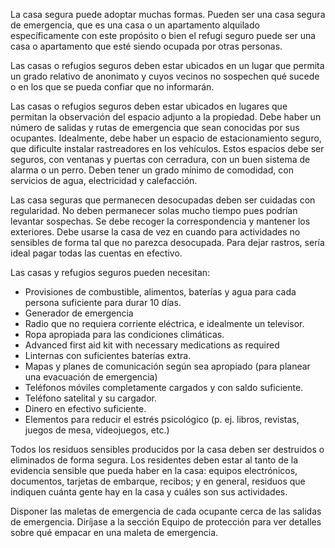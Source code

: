 [Title]: # (Casas seguras)
[Order]: # (4)

La casa segura puede adoptar muchas formas. Pueden ser una casa segura de emergencia, que es una casa o un apartamento alquilado específicamente con este propósito o bien el refugi seguro puede ser una casa o apartamento que esté siendo ocupada por otras personas.

Las casas o refugios seguros deben estar ubicados en un lugar que permita un grado relativo de anonimato y cuyos vecinos no sospechen qué sucede o en los que se pueda confiar que no informarán.

Las casas o refugios seguros deben estar ubicados en lugares que permitan la observación del espacio adjunto a la propiedad. Debe haber un número de salidas y rutas de emergencia que sean conocidas por sus ocupantes. Idealmente, debe haber un espacio de estacionamiento seguro, que dificulte instalar rastreadores en los vehículos. Estos espacios debe ser seguros, con ventanas y puertas con cerradura, con un buen sistema de alarma o un perro. Deben tener un grado mínimo de comodidad, con servicios de agua, electricidad y calefacción.

Las casa seguras que permanecen desocupadas deben ser cuidadas con regularidad. No deben permanecer solas mucho tiempo pues podrían levantar sospechas. Se debe recoger la correspondencia y mantener los exteriores. Debe usarse la casa de vez en cuando para actividades no sensibles de forma tal que no parezca desocupada. Para dejar rastros, sería ideal pagar todas las cuentas en efectivo.

Las casas y refugios seguros pueden necesitan:

*   Provisiones de combustible, alimentos, baterías y agua para cada persona suficiente para durar 10 días.
*   Generador de emergencia
*   Radio que no requiera corriente eléctrica, e idealmente un televisor.
*   Ropa apropiada para las condiciones climáticas.
*   Advanced first aid kit with necessary medications as required
*   Linternas con suficientes baterías extra.
*   Mapas y planes de comunicación según sea apropiado (para planear una evacuación de emergencia)
*   Teléfonos móviles completamente cargados y con saldo suficiente.
*   Teléfono satelital y su cargador.
*   Dinero en efectivo suficiente.
*   Elementos para reducir el estrés psicológico (p. ej. libros, revistas, juegos de mesa, videojuegos, etc.)

Todos los residuos sensibles producidos por la casa deben ser destruidos o eliminados de forma segura. Los residentes deben estar al tanto de la evidencia sensible que pueda haber en la casa: equipos electrónicos, documentos, tarjetas de embarque, recibos; y en general, residuos que indiquen cuánta gente hay en la casa y cuáles son sus actividades.

Disponer las maletas de emergencia de cada ocupante cerca de las salidas de emergencia. Diríjase a la sección Equipo de protección para ver detalles sobre qué empacar en una maleta de emergencia.